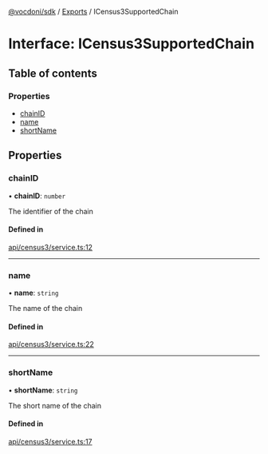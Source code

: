 [@vocdoni/sdk](/sdk) / [Exports](../modules.md) / ICensus3SupportedChain

# Interface: ICensus3SupportedChain

## Table of contents

### Properties

- [chainID](ICensus3SupportedChain.md#chainid)
- [name](ICensus3SupportedChain.md#name)
- [shortName](ICensus3SupportedChain.md#shortname)

## Properties

### chainID

• **chainID**: `number`

The identifier of the chain

#### Defined in

[api/census3/service.ts:12](https://github.com/vocdoni/vocdoni-sdk/blob/2c8c18a/src/api/census3/service.ts#L12)

___

### name

• **name**: `string`

The name of the chain

#### Defined in

[api/census3/service.ts:22](https://github.com/vocdoni/vocdoni-sdk/blob/2c8c18a/src/api/census3/service.ts#L22)

___

### shortName

• **shortName**: `string`

The short name of the chain

#### Defined in

[api/census3/service.ts:17](https://github.com/vocdoni/vocdoni-sdk/blob/2c8c18a/src/api/census3/service.ts#L17)
